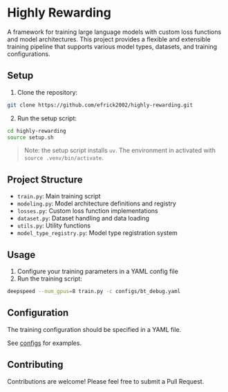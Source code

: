 # Highly Rewarding

A framework for training large language models with custom loss functions and model architectures. This project provides a flexible and extensible training pipeline that supports various model types, datasets, and training configurations.

## Setup

1. Clone the repository:
  
```bash
git clone https://github.com/efrick2002/highly-rewarding.git
```

2. Run the setup script:

```bash
cd highly-rewarding
source setup.sh
```

> Note: the setup script installs `uv`. The environment in activated with `source .venv/bin/activate`.

## Project Structure

- `train.py`: Main training script
- `modeling.py`: Model architecture definitions and registry
- `losses.py`: Custom loss function implementations
- `dataset.py`: Dataset handling and data loading
- `utils.py`: Utility functions
- `model_type_registry.py`: Model type registration system

## Usage

1. Configure your training parameters in a YAML config file
2. Run the training script:
```bash
deepspeed --num_gpus=8 train.py -c configs/bt_debug.yaml
```

## Configuration

The training configuration should be specified in a YAML file.

See [configs](./configs/) for examples.

## Contributing

Contributions are welcome! Please feel free to submit a Pull Request.


